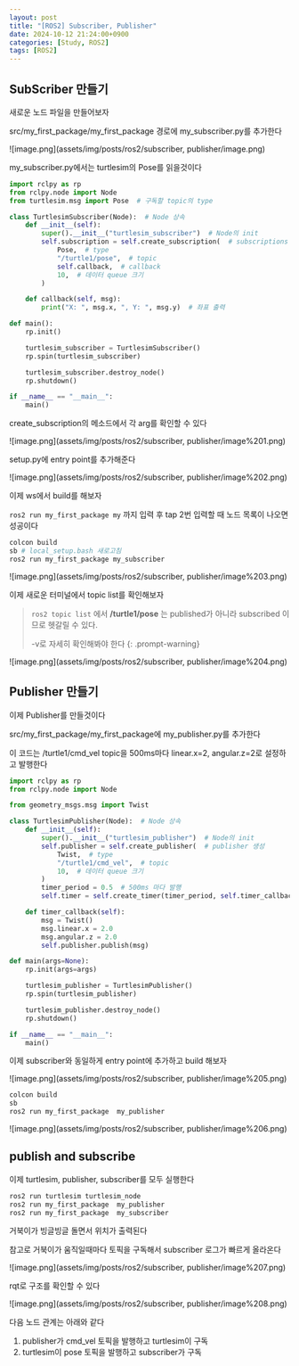 ```yaml
---
layout: post
title: "[ROS2] Subscriber, Publisher"
date: 2024-10-12 21:24:00+0900
categories: [Study, ROS2]
tags: [ROS2]
---
```

## SubScriber 만들기

새로운 노드 파일을 만들어보자

src/my_first_package/my_first_package 경로에 my_subscriber.py를 추가한다

![image.png](assets/img/posts/ros2/subscriber, publisher/image.png)

my_subscriber.py에서는 turtlesim의 Pose를 읽을것이다

```python
import rclpy as rp
from rclpy.node import Node
from turtlesim.msg import Pose  # 구독할 topic의 type

class TurtlesimSubscriber(Node):  # Node 상속
    def __init__(self):
        super().__init__("turtlesim_subscriber")  # Node의 init
        self.subscription = self.create_subscription(  # subscriptions 생성
            Pose,  # type
            "/turtle1/pose",  # topic
            self.callback,  # callback
            10,  # 데이터 queue 크기
        )

    def callback(self, msg):
        print("X: ", msg.x, ", Y: ", msg.y)  # 좌표 출력

def main():
    rp.init()

    turtlesim_subscriber = TurtlesimSubscriber()
    rp.spin(turtlesim_subscriber)

    turtlesim_subscriber.destroy_node()
    rp.shutdown()

if __name__ == "__main__":
    main()

```

create_subscription의 메소드에서 각 arg를 확인할 수 있다

![image.png](assets/img/posts/ros2/subscriber, publisher/image%201.png)

setup.py에 entry point를 추가해준다

![image.png](assets/img/posts/ros2/subscriber, publisher/image%202.png)

이제 ws에서 build를 해보자

`ros2 run my_first_package my` 까지 입력 후 tap 2번 입력할 때 노드 목록이 나오면 성공이다

```bash
colcon build
sb # local_setup.bash 새로고침
ros2 run my_first_package my_subscriber
```

![image.png](assets/img/posts/ros2/subscriber, publisher/image%203.png)

이제 새로운 터미널에서 topic list를 확인해보자

> `ros2 topic list` 에서 **/turtle1/pose** 는  published가 아니라 subscribed 이므로 헷갈릴 수 있다.
> 
> -v로 자세히 확인해봐야 한다 
{: .prompt-warning}    

![image.png](assets/img/posts/ros2/subscriber, publisher/image%204.png)

## Publisher 만들기

이제 Publisher를 만들것이다

src/my_first_package/my_first_package에 my_publisher.py를 추가한다

이 코드는 /turtle1/cmd_vel topic을 500ms마다 linear.x=2, angular.z=2로 설정하고 발행한다

```python
import rclpy as rp
from rclpy.node import Node

from geometry_msgs.msg import Twist

class TurtlesimPublisher(Node):  # Node 상속
    def __init__(self):
        super().__init__("turtlesim_publisher")  # Node의 init
        self.publisher = self.create_publisher(  # publisher 생성
            Twist,  # type
            "/turtle1/cmd_vel",  # topic
            10,  # 데이터 queue 크기
        )
        timer_period = 0.5  # 500ms 마다 발행
        self.timer = self.create_timer(timer_period, self.timer_callback)

    def timer_callback(self):
        msg = Twist()
        msg.linear.x = 2.0
        msg.angular.z = 2.0
        self.publisher.publish(msg)

def main(args=None):
    rp.init(args=args)

    turtlesim_publisher = TurtlesimPublisher()
    rp.spin(turtlesim_publisher)

    turtlesim_publisher.destroy_node()
    rp.shutdown()

if __name__ == "__main__":
    main()
```

이제 subscriber와 동일하게 entry point에 추가하고 build 해보자

![image.png](assets/img/posts/ros2/subscriber, publisher/image%205.png)

```bash
colcon build
sb 
ros2 run my_first_package  my_publisher 
```

![image.png](assets/img/posts/ros2/subscriber, publisher/image%206.png)

## publish and subscribe

이제 turtlesim, publisher, subscriber를 모두 실행한다

```bash
ros2 run turtlesim turtlesim_node
ros2 run my_first_package  my_publisher 
ros2 run my_first_package  my_subscriber
```

거북이가 빙글빙글 돌면서 위치가 출력된다

참고로 거북이가 움직일때마다 토픽을 구독해서 subscriber 로그가 빠르게 올라온다

![image.png](assets/img/posts/ros2/subscriber, publisher/image%207.png)

rqt로 구조를 확인할 수 있다

![image.png](assets/img/posts/ros2/subscriber, publisher/image%208.png)

다음 노드 관계는 아래와 같다

1. publisher가 cmd_vel 토픽을 발행하고 turtlesim이 구독
2. turtlesim이 pose 토픽을 발행하고 subscriber가 구독

